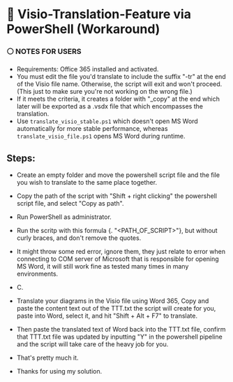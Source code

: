 # 🔷 Visio-Translation-Feature via PowerShell (Workaround)

### ⚪ NOTES FOR USERS

- Requirements: Office 365 installed and activated. 
- You must edit the file you'd translate to include the suffix "-tr" at the end of the Visio file name. Otherwise, the script will exit and won't proceed. (This just to make sure you're not working on the wrong file.)
- If it meets the criteria, it creates a folder with "_copy" at the end which later will be exported as a .vsdx file that which encompasses the translation.
- Use `translate_visio_stable.ps1` which doesn't open MS Word automatically for more stable performance, whereas `translate_visio_file.ps1` opens MS Word during runtime.

## Steps:

- Create an empty folder and move the powershell script file and the file you wish to translate to the same place together.
- Copy the path of the script with "Shift + right clicking" the powershell script file, and select "Copy as path".
- Run PowerShell as administrator.
- Run the scritp with this formula {. "<PATH_OF_SCRIPT>"}, but without curly braces, and don't remove the quotes.
- It might throw some red error, ignore them, they just relate to error when connecting to COM server of Microsoft that is responsible for opening MS Word, it will still work fine as tested many times in many environments.

- C.
- Translate your diagrams in the Visio file using Word 365, Copy and paste the content text out of the TTT.txt the script will create for you, paste into Word, select it, and hit "Shift + Alt + F7" to translate.
- Then paste the translated text of Word back into the TTT.txt file, confirm that TTT.txt file was updated by inputting "Y" in the powershell pipeline and the script will take care of the heavy job for you.

- That's pretty much it.
- Thanks for using my solution.
